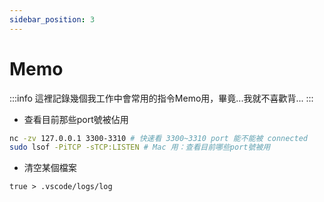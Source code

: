 ```yaml
---
sidebar_position: 3
---
```

# Memo
:::info
這裡記錄幾個我工作中會常用的指令Memo用，畢竟...我就不喜歡背...
:::

- 查看目前那些port號被佔用
```bash
nc -zv 127.0.0.1 3300-3310 # 快速看 3300~3310 port 能不能被 connected
sudo lsof -PiTCP -sTCP:LISTEN # Mac 用：查看目前哪些port號被用
```

- 清空某個檔案
```
true > .vscode/logs/log 
```

